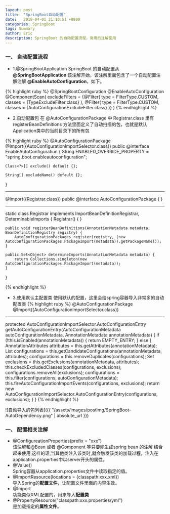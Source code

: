 ```yaml
---
layout: post
title:  "SpringBoot自动配置"
date:   2019-04-01 21:10:51 +0800
categories: SpringBoot
tags: Summary
author: Eric
description: SpringBoot 的自动配置流程，常用的注解使用
---
```


### 一、 自动配置流程
- 1.@SpringBootApplication
SpringBoot 的自动配置从 **@SpringBootApplication** 该注解开始，该注解里面包含了一个自动配置注解注解 **@EnableAutoConfiguration**，如下。   

{% highlight ruby %}
@SpringBootConfiguration
@EnableAutoConfiguration
@ComponentScan(
    excludeFilters = {@Filter(
    type = FilterType.CUSTOM,
    classes = {TypeExcludeFilter.class}
), @Filter(
    type = FilterType.CUSTOM,
    classes = {AutoConfigurationExcludeFilter.class}
)}
)
{%  endhighlight %}

- 2.自动配置包
在 @AutoConfigurationPackage 中 Registrar.class 里有 registerBeanDefinitions 方法里面定义了自动扫描的包，也就是默认Application类中的当前目录下的所有包

{% highlight ruby %}
@AutoConfigurationPackage
@Import({AutoConfigurationImportSelector.class})
public @interface EnableAutoConfiguration {
    String ENABLED_OVERRIDE_PROPERTY = "spring.boot.enableautoconfiguration";

    Class<?>[] exclude() default {};

    String[] excludeName() default {};
}

-------

@Import({Registrar.class})
public @interface AutoConfigurationPackage {
}

-------

static class Registrar implements ImportBeanDefinitionRegistrar, DeterminableImports {
    Registrar() {
    }

    public void registerBeanDefinitions(AnnotationMetadata metadata, BeanDefinitionRegistry registry) {
        AutoConfigurationPackages.register(registry, (new AutoConfigurationPackages.PackageImport(metadata)).getPackageName());
    }

    public Set<Object> determineImports(AnnotationMetadata metadata) {
        return Collections.singleton(new AutoConfigurationPackages.PackageImport(metadata));
    }
}

{%  endhighlight %}

- 3.使用默认主配置类 
使用默认的配置，这里会给spring容器导入非常多的自动配置类
{% highlight ruby %}
@AutoConfigurationPackage
@Import({AutoConfigurationImportSelector.class})

-------

protected AutoConfigurationImportSelector.AutoConfigurationEntry getAutoConfigurationEntry(AutoConfigurationMetadata autoConfigurationMetadata, AnnotationMetadata annotationMetadata) {
    if (!this.isEnabled(annotationMetadata)) {
        return EMPTY_ENTRY;
    } else {
        AnnotationAttributes attributes = this.getAttributes(annotationMetadata);
        List<String> configurations = this.getCandidateConfigurations(annotationMetadata, attributes);
        configurations = this.removeDuplicates(configurations);
        Set<String> exclusions = this.getExclusions(annotationMetadata, attributes);
        this.checkExcludedClasses(configurations, exclusions);
        configurations.removeAll(exclusions);
        configurations = this.filter(configurations, autoConfigurationMetadata);
        this.fireAutoConfigurationImportEvents(configurations, exclusions);
        return new AutoConfigurationImportSelector.AutoConfigurationEntry(configurations, exclusions);
    }
}
{%  endhighlight %}

![自动导入的包列表]({{ "/assets/images/postImg/SpringBoot-AutoDependency.png" | absolute_url }})

### 一、 配置相关注解   
- @ConfigureationProperties(prefix = "xxx")   
    该注解和@Bean 或者 @Component 等只要能生成spring bean 的注解 结合起来使用,这样的话,当其他类注入该类时,就会触发该类的加载过程，注入在application.properties中以server开头的属性。   
- @Value()   
Spring容器从application.properties文件中读取指定的值。
- @ImportResource(locations = {classpath:xxx.xml})   
    导入Spring的**配置文件**，让配置文件里面的内容生效。   
- @Import   
    功能类似XML配置的，用来导入**配置类**   
- @PropertyResource("classpath:xxx.properties/yml")   
    是加载指定的**属性文件**。   

